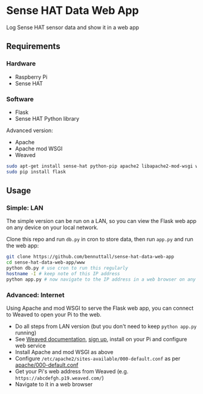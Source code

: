 # Sense HAT Data Web App

Log Sense HAT sensor data and show it in a web app

## Requirements

### Hardware

- Raspberry Pi
- Sense HAT

### Software

- Flask
- Sense HAT Python library

Advanced version:

- Apache
- Apache mod WSGI
- Weaved

```bash
sudo apt-get install sense-hat python-pip apache2 libapache2-mod-wsgi weavedconnectd
sudo pip install flask
```

## Usage

### Simple: LAN

The simple version can be run on a LAN, so you can view the Flask web app on any device on your local network.

Clone this repo and run `db.py` in cron to store data, then run `app.py` and run the web app:

```bash
git clone https://github.com/bennuttall/sense-hat-data-web-app
cd sense-hat-data-web-app/www
python db.py # use cron to run this regularly
hostname -I # keep note of this IP address
python app.py # now navigate to the IP address in a web browser on any device on your network (e.g. `http://192.168.1.3`)
```

### Advanced: Internet

Using Apache and mod WSGI to serve the Flask web app, you can connect to Weaved to open your Pi to the web.

- Do all steps from LAN version (but you don't need to keep `python app.py` running)
- See [Weaved documentation](https://www.raspberrypi.org/documentation/remote-access/access-over-Internet/internetaccess.md), [sign up](http://www.weaved.com/), install on your Pi and configure web service
- Install Apache and mod WSGI as above
- Configure `/etc/apache2/sites-available/000-default.conf` as per [apache/000-default.conf](apache/000-default.conf)
- Get your Pi's web address from Weaved (e.g. `https://abcdefgh.p19.weaved.com/`)
- Navigate to it in a web browser
